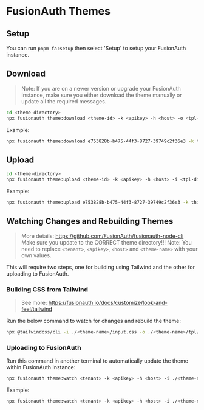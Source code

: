 # FusionAuth Themes

## Setup

You can run `pnpm fa:setup` then select 'Setup' to setup your FusionAuth instance.

## Download

<!-- TODO: Download by looking at selected theme folder inside of setup file. -->
> Note: If you are on a newer version or upgrade your FusionAuth Instance, make sure you either download the theme manually or update all the required messages.

```sh
cd <theme-directory>
npx fusionauth theme:download <theme-id> -k <apikey> -h <host> -o <tpl-directory>
```

Example:
```sh
npx fusionauth theme:download e753828b-b475-44f3-8727-39749c2f36e3 -k this_really_should_be_a_long_random_alphanumeric_value_but_this_still_works -h http://localhost:9011 -o ./iron-pixel/tpl
```

## Upload

<!-- TODO: Upload by looking at selected theme folder. -->

```sh
cd <theme-directory>
npx fusionauth theme:upload <theme-id> -k <apikey> -h <host> -i <tpl-directory>
```

Example:
```sh
npx fusionauth theme:upload e753828b-b475-44f3-8727-39749c2f36e3 -k this_really_should_be_a_long_random_alphanumeric_value_but_this_still_works -h http://localhost:9011 -i ./iron-pixel/tpl
```

## Watching Changes and Rebuilding Themes

> More details: https://github.com/FusionAuth/fusionauth-node-cli
> Make sure you update to the CORRECT theme directory!!!
> Note: You need to replace `<tenant>`, `<apikey>`, `<host>` and `<theme-name>` with your own values.

This will require two steps, one for building using Tailwind and the other for uploading to FusionAuth.

### Building CSS from Tailwind
> See more: https://fusionauth.io/docs/customize/look-and-feel/tailwind

Run the below command to watch for changes and rebuild the theme: 
```sh
npx @tailwindcss/cli -i ./<theme-name>/input.css -o ./<theme-name>/tpl/stylesheet.css --watch
```

### Uploading to FusionAuth

Run this command in another terminal to automatically update the theme within FusionAuth Instance:
```sh
npx fusionauth theme:watch <tenant> -k <apikey> -h <host> -i ./<theme-name>/tpl/
```

Example:
```sh
npx fusionauth theme:watch <tenant> -k <apikey> -h <host> -i ./<theme-name>/tpl/
```
